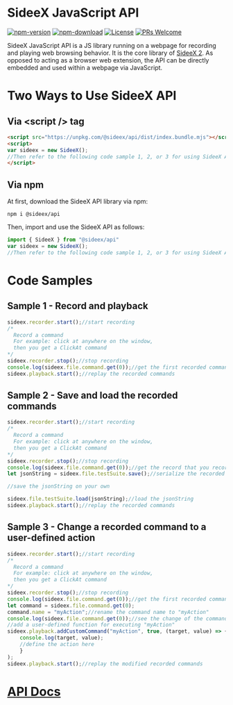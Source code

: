 <!-- <style>
.First {
  background-color:#e7e8e3;
}
</style> -->
#  <span class="First">SideeX JavaScript API</span>
[![npm-version](https://img.shields.io/npm/v/@sideex/api)](https://www.npmjs.com/package/@sideex/api) [![npm-download](https://img.shields.io/npm/dw/@sideex/api)](https://www.npmjs.com/package/@sideex/api) [![License](https://img.shields.io/badge/License-Apache%202.0-blue.svg)](https://opensource.org/licenses/Apache-2.0) [![PRs Welcome](https://img.shields.io/badge/PRs-welcome-red)](https://github.com/SideeX/sideex-api)

SideeX JavaScript API is a JS library running on a webpage for recording and playing web browsing behavior. It is the core library of [SideeX 2](https://github.com/SideeX/sideex). As opposed to acting as a browser web extension, the API can be directly embedded and used within a webpage via JavaScript.

# Two Ways to Use SideeX API

## Via \<script \/\> tag
```html
<script src="https://unpkg.com/@sideex/api/dist/index.bundle.mjs"></script>
<script>
var sideex = new SideeX();
//Then refer to the following code sample 1, 2, or 3 for using SideeX API
</script>
```

## Via npm
At first, download the SideeX API library via npm:
```
npm i @sideex/api
```
Then, import and use the SideeX API as follows:
```javascript
import { SideeX } from "@sideex/api" 
var sideex = new SideeX();
//Then refer to the following code sample 1, 2, or 3 for using SideeX API
```

# Code Samples
## Sample 1 - Record and playback
```javascript
sideex.recorder.start();//start recording
/* 
  Record a command
  For example: click at anywhere on the window,
  then you get a ClickAt command  
*/
sideex.recorder.stop();//stop recording
console.log(sideex.file.command.get(0));//get the first recorded command
sideex.playback.start();//replay the recorded commands
```


## Sample 2 - Save and load the recorded commands
```javascript
sideex.recorder.start();//start recording
/* 
  Record a command
  For example: click at anywhere on the window,
  then you get a ClickAt command  
*/
sideex.recorder.stop();//stop recording
console.log(sideex.file.command.get(0));//get the record that you recorded
let jsonString = sideex.file.testSuite.save();//serialize the recorded commands to a JSON string

//save the jsonString on your own

sideex.file.testSuite.load(jsonString);//load the jsonString
sideex.playback.start();//replay the recorded commands
```


## Sample 3 - Change a recorded command to a user-defined action
```javascript
sideex.recorder.start();//start recording
/* 
  Record a command
  For example: click at anywhere on the window,
  then you get a ClickAt command  
*/
sideex.recorder.stop();//stop recording
console.log(sideex.file.command.get(0));//get the first recorded command
let command = sideex.file.command.get(0);
command.name = "myAction";//rename the command name to "myAction"
console.log(sideex.file.command.get(0));//see the change of the command name
//add a user-defined function for executing "myAction"
sideex.playback.addCustomCommand("myAction", true, (target, value) => {
    console.log(target, value);
    //define the action here
    }
);
sideex.playback.start();//replay the modified recorded commands
```


#    [API Docs](https://sideex.github.io/sideex-api)

